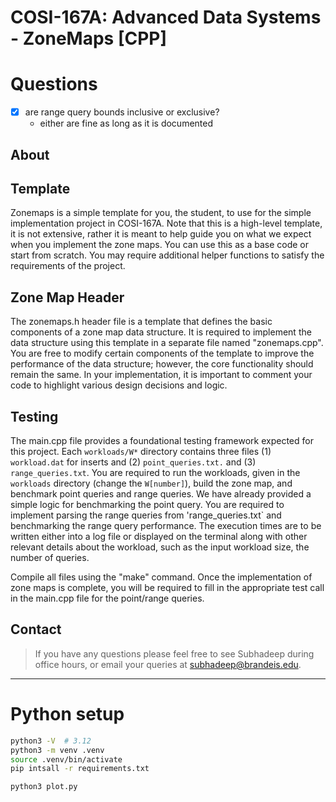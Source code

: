# COSI-167A: Advanced Data Systems - ZoneMaps [CPP]

# Questions

- [x] are range query bounds inclusive or exclusive?
    - either are fine as long as it is documented

## About

## Template

Zonemaps is a simple template for you, the student, to use for the simple implementation project in COSI-167A.
Note that this is a high-level template, it is not extensive, rather it is meant to help guide you on what we expect
when you implement the zone maps. You can use this as a base code or start from scratch. You may require additional
helper functions to satisfy the requirements of the project. 

## Zone Map Header

The zonemaps.h header file is a template that defines the basic components of a zone map data structure. It is required
to implement the data structure using this template in a separate file named "zonemaps.cpp". You are free to modify
certain components of the template to improve the performance of the data structure; however, the core functionality
should remain the same. In your implementation, it is important to comment your code to highlight various design
decisions and logic.

## Testing

The main.cpp file provides a foundational testing framework expected for this project. Each `workloads/W*` directory
contains three files (1) `workload.dat` for inserts and (2) `point_queries.txt.` and (3) `range_queries.txt`. You are
required to run the workloads, given in the `workloads` directory (change the `W[number]`), build the zone map, and
benchmark point queries and range queries. We have already provided a simple logic for benchmarking the point query. You
are required to implement parsing the range queries from 'range_queries.txt` and benchmarking the range query
performance. The execution times are to be written either into a log file or displayed on the terminal along with other
relevant details about the workload, such as the input workload size, the number of queries.

Compile all files using the "make" command. Once the implementation of zone maps is complete, you will be required to
fill in the appropriate test call in the main.cpp file for the point/range queries.

## Contact

> If you have any questions please feel free to see Subhadeep during office hours, or
> email your queries at subhadeep@brandeis.edu.


---

# Python setup

```bash
python3 -V  # 3.12
python3 -m venv .venv
source .venv/bin/activate
pip intsall -r requirements.txt

python3 plot.py
```